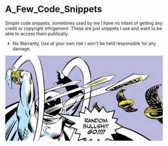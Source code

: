 # A_Few_Code_Snippets
Simple code snippets, sometimes used by me
I have no intent of getting any credit
or copyright infrigement.
These are just snippets I use and want to be
able to access them publically.

 * No Warranty, Use at your own risk
   I won't be held responsible for any 
   damage.

![Random Bullshit](./assets/random_bullshit.png)
